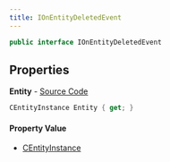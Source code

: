 ```yaml
---
title: IOnEntityDeletedEvent
---
```


```csharp
public interface IOnEntityDeletedEvent
```

## Properties

**Entity** - [Source Code](https://github.com/swiftly-solution/swiftlys2/blob/main/managed/src/SwiftlyS2.Shared/Modules/Events/EventParams/IOnEntityDeletedEvent.cs#L13)

```csharp
CEntityInstance Entity { get; }
```

#### Property Value

- [CEntityInstance](/docs/api/shared/schemadefinitions/centityinstance)

